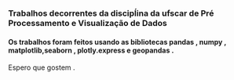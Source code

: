 ### Trabalhos decorrentes da discipĺina da ufscar de Pré Processamento e Visualização de Dados 
#### Os trabalhos foram feitos usando as bibliotecas pandas , numpy , matplotlib,seaborn , plotly.express e geopandas .
Espero que gostem .
